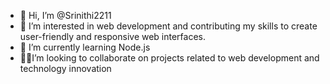 - 👋 Hi, I’m @Srinithi2211
- 👀 I’m interested in web development and contributing my skills to create user-friendly and responsive web interfaces.
- 🌱 I’m currently learning Node.js
- 👩‍💼I’m looking to collaborate on projects related to web development and technology innovation
  

<!---
Srinithi2211/Srinithi2211 is a ✨ special ✨ repository because its `README.md` (this file) appears on your GitHub profile.
You can click the Preview link to take a look at your changes.
--->
